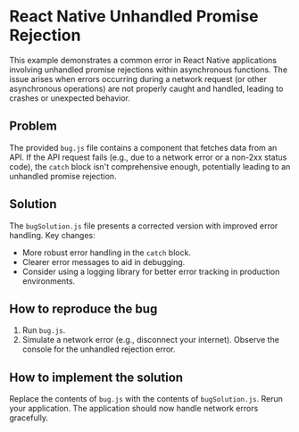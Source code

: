 # React Native Unhandled Promise Rejection

This example demonstrates a common error in React Native applications involving unhandled promise rejections within asynchronous functions. The issue arises when errors occurring during a network request (or other asynchronous operations) are not properly caught and handled, leading to crashes or unexpected behavior.

## Problem

The provided `bug.js` file contains a component that fetches data from an API.  If the API request fails (e.g., due to a network error or a non-2xx status code), the `catch` block isn't comprehensive enough, potentially leading to an unhandled promise rejection.

## Solution

The `bugSolution.js` file presents a corrected version with improved error handling.  Key changes:

- More robust error handling in the `catch` block.
- Clearer error messages to aid in debugging.
- Consider using a logging library for better error tracking in production environments.

## How to reproduce the bug

1. Run `bug.js`.
2. Simulate a network error (e.g., disconnect your internet). Observe the console for the unhandled rejection error.

## How to implement the solution

Replace the contents of `bug.js` with the contents of `bugSolution.js`. Rerun your application.  The application should now handle network errors gracefully.